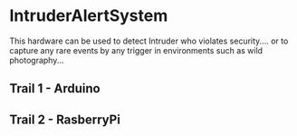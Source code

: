 # IntruderAlertSystem
This hardware can be used to detect Intruder who violates security.... or to capture any rare events by any trigger in environments such as wild photography...


## Trail 1 -  Arduino




## Trail 2 - RasberryPi

